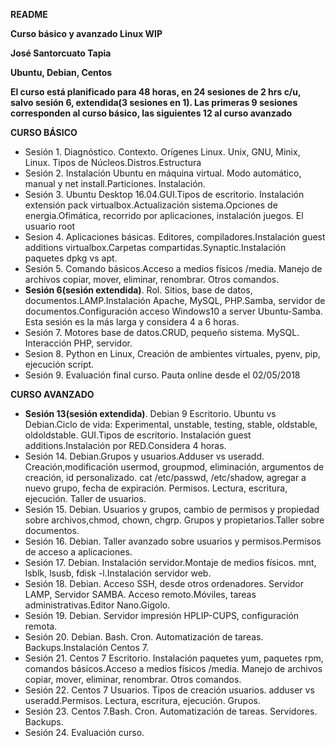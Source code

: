 **README**

**Curso básico y avanzado Linux WIP**

**José Santorcuato Tapia**


**Ubuntu, Debian, Centos**

**El curso está planificado para 48 horas, en 24 sesiones de 2 hrs c/u, salvo sesión 6, extendida(3 sesiones en 1). Las primeras 9 sesiones corresponden al curso básico, las siguientes 12 al curso avanzado**

**CURSO BÁSICO**

- Sesión 1. Diagnóstico. Contexto. Orígenes Linux. Unix, GNU, Minix, Linux. Tipos de Núcleos.Distros.Estructura
- Sesión 2. Instalación Ubuntu en máquina virtual. Modo automático, manual y net install.Particiones. Instalación.
- Sesión 3. Ubuntu Desktop 16.04.GUI.Tipos de escritorio. Instalación extensión pack  virtualbox.Actualización sistema.Opciones de energia.Ofimática, recorrido por aplicaciones, instalación juegos. El usuario root
- Sesion 4. Aplicaciones básicas. Editores, compiladores.Instalación guest additions virtualbox.Carpetas compartidas.Synaptic.Instalación  paquetes dpkg vs apt.
- Sesión 5. Comando básicos.Acceso a medios físicos /media. Manejo de archivos copiar, mover, eliminar, renombrar. Otros comandos.
- **Sesión 6(sesión extendida)**. Rol. Sitios, base de datos, documentos.LAMP.Instalación Apache, MySQL, PHP.Samba, servidor de documentos.Configuración acceso Windows10 a server Ubuntu-Samba. Esta sesión es la más larga y considera 4 a 6 horas.
- Sesión 7. Motores base de datos.CRUD, pequeño sistema. MySQL. Interacción PHP, servidor.
- Sesion 8. Python en Linux, Creación de ambientes virtuales, pyenv, pip, ejecución script.
- Sesión 9. Evaluación final curso. Pauta online desde el 02/05/2018

**CURSO AVANZADO**
-  **Sesión 13(sesión extendida)**. Debian 9 Escritorio. Ubuntu vs Debian.Ciclo de vida: Experimental, unstable, testing, stable, oldstable, oldoldstable.  GUI.Tipos de escritorio. Instalación guest additions.Instalación por RED.Considera 4 horas.
- Sesión 14. Debian.Grupos y usuarios.Adduser vs useradd. Creación,modificación usermod, groupmod, eliminación, argumentos de creación, id personalizado. cat /etc/passwd, /etc/shadow, agregar a nuevo grupo, fecha de expiración. Permisos. Lectura, escritura, ejecución. Taller de usuarios.
- Sesión 15. Debian. Usuarios y grupos, cambio de permisos y propiedad sobre archivos,chmod, chown, chgrp. Grupos y propietarios.Taller sobre documentos.
- Sesión 16. Debian. Taller avanzado sobre usuarios y permisos.Permisos de acceso a aplicaciones.
- Sesión 17. Debian. Instalación servidor.Montaje de medios físicos. mnt, lsblk, lsusb, fdisk -l.Instalación servidor web.
- Sesión 18. Debian. Acceso SSH, desde otros ordenadores. Servidor LAMP, Servidor SAMBA. Acceso remoto.Móviles, tareas administrativas.Editor Nano.Gigolo.
- Sesión 19. Debian. Servidor impresión HPLIP-CUPS, configuración remota.
- Sesión 20. Debian. Bash. Cron. Automatización de tareas. Backups.Instalación Centos 7.
- Sesión 21. Centos 7 Escritorio. Instalación paquetes yum, paquetes rpm, comandos básicos.Acceso a medios físicos /media. Manejo de archivos copiar, mover, eliminar, renombrar. Otros comandos.
- Sesión 22. Centos 7 Usuarios. Tipos de creación usuarios. adduser vs useradd.Permisos. Lectura, escritura, ejecución. Grupos.
- Sesión 23. Centos 7.Bash. Cron. Automatización de tareas. Servidores. Backups.
- Sesión 24. Evaluación curso.
